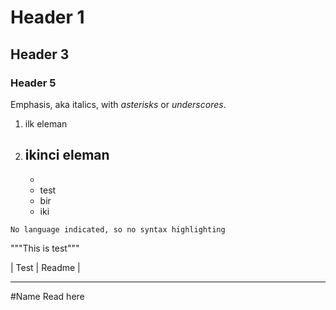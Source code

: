 # Header 1

## Header 3

### Header 5

Emphasis, aka italics, with *asterisks* or _underscores_.

1. ilk eleman
2. ikinci eleman
    -
    -
    - test
    - bir
    - iki

```No language indicated, so no syntax highlighting```

"""This is test"""

| Test     |    Readme     |
____________________________
#Name         Read here
# 
#
